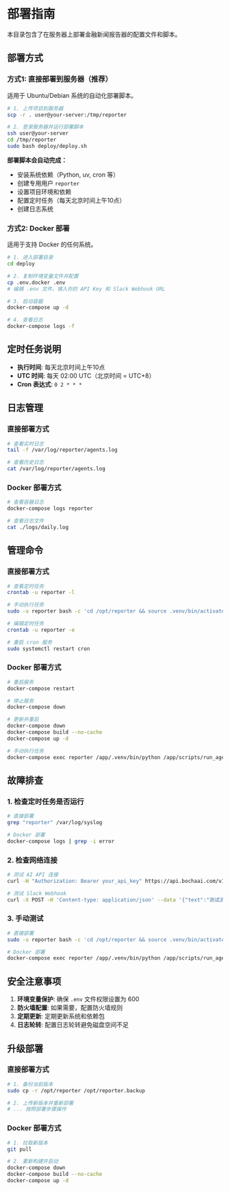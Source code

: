 # 部署指南

本目录包含了在服务器上部署金融新闻报告器的配置文件和脚本。

## 部署方式

### 方式1: 直接部署到服务器（推荐）

适用于 Ubuntu/Debian 系统的自动化部署脚本。

```bash
# 1. 上传项目到服务器
scp -r . user@your-server:/tmp/reporter

# 2. 登录服务器并运行部署脚本
ssh user@your-server
cd /tmp/reporter
sudo bash deploy/deploy.sh
```

**部署脚本会自动完成：**
- 安装系统依赖（Python, uv, cron 等）
- 创建专用用户 `reporter`
- 设置项目环境和依赖
- 配置定时任务（每天北京时间上午10点）
- 创建日志系统

### 方式2: Docker 部署

适用于支持 Docker 的任何系统。

```bash
# 1. 进入部署目录
cd deploy

# 2. 复制环境变量文件并配置
cp .env.docker .env
# 编辑 .env 文件，填入你的 API Key 和 Slack Webhook URL

# 3. 启动容器
docker-compose up -d

# 4. 查看日志
docker-compose logs -f
```

## 定时任务说明

- **执行时间**: 每天北京时间上午10点
- **UTC 时间**: 每天 02:00 UTC（北京时间 = UTC+8）
- **Cron 表达式**: `0 2 * * *`

## 日志管理

### 直接部署方式
```bash
# 查看实时日志
tail -f /var/log/reporter/agents.log

# 查看历史日志
cat /var/log/reporter/agents.log
```

### Docker 部署方式
```bash
# 查看容器日志
docker-compose logs reporter

# 查看日志文件
cat ./logs/daily.log
```

## 管理命令

### 直接部署方式

```bash
# 查看定时任务
crontab -u reporter -l

# 手动执行任务
sudo -u reporter bash -c 'cd /opt/reporter && source .venv/bin/activate && python scripts/run_agents.py'

# 编辑定时任务
crontab -u reporter -e

# 重启 cron 服务
sudo systemctl restart cron
```

### Docker 部署方式

```bash
# 重启服务
docker-compose restart

# 停止服务
docker-compose down

# 更新并重启
docker-compose down
docker-compose build --no-cache
docker-compose up -d

# 手动执行任务
docker-compose exec reporter /app/.venv/bin/python /app/scripts/run_agents.py
```

## 故障排查

### 1. 检查定时任务是否运行
```bash
# 直接部署
grep "reporter" /var/log/syslog

# Docker 部署
docker-compose logs | grep -i error
```

### 2. 检查网络连接
```bash
# 测试 AI API 连接
curl -H "Authorization: Bearer your_api_key" https://api.bochaai.com/v1/ai-search

# 测试 Slack Webhook
curl -X POST -H 'Content-type: application/json' --data '{"text":"测试消息"}' your_slack_webhook_url
```

### 3. 手动测试
```bash
# 直接部署
sudo -u reporter bash -c 'cd /opt/reporter && source .venv/bin/activate && python scripts/run_agents.py'

# Docker 部署
docker-compose exec reporter /app/.venv/bin/python /app/scripts/run_agents.py
```

## 安全注意事项

1. **环境变量保护**: 确保 `.env` 文件权限设置为 600
2. **防火墙配置**: 如果需要，配置防火墙规则
3. **定期更新**: 定期更新系统和依赖包
4. **日志轮转**: 配置日志轮转避免磁盘空间不足

## 升级部署

### 直接部署方式
```bash
# 1. 备份当前版本
sudo cp -r /opt/reporter /opt/reporter.backup

# 2. 上传新版本并重新部署
# ... 按照部署步骤操作
```

### Docker 部署方式
```bash
# 1. 拉取新版本
git pull

# 2. 重新构建并启动
docker-compose down
docker-compose build --no-cache
docker-compose up -d
``` 